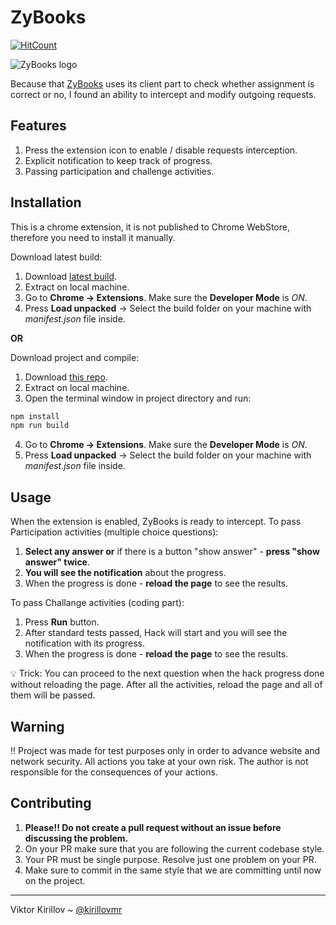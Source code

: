 # ZyBooks

[![HitCount](http://hits.dwyl.io/kirillovmr/zybooks.svg)](http://hits.dwyl.io/kirillovmr/zybooks)

![ZyBooks logo](https://learn.zybooks.com/zycommon-web/assets/logo.svg "ZyBooks logo")

Because that [ZyBooks](https://www.zybooks.com/) uses its client part to check whether assignment is correct or no, I found an ability to intercept and modify outgoing requests.


## Features

1. Press the extension icon to enable / disable requests interception.
2. Explicit notification to keep track of progress.
3. Passing participation and challenge activities.


## Installation
This is a chrome extension, it is not published to Chrome WebStore, therefore you need to install it manually.

Download latest build:
  1. Download [latest build](https://github.com/kirillovmr/zybooks/releases/latest).
  2. Extract on local machine.
  3. Go to **Chrome -> Extensions**. Make sure the **Developer Mode** is *ON*.
  4. Press **Load unpacked** -> Select the build folder on your machine with *manifest.json* file inside.

**OR**

Download project and compile:
  1. Download [this repo](https://github.com/kirillovmr/zybooks/archive/master.zip).
  2. Extract on local machine.
  3. Open the terminal window in project directory and run:
```js
npm install
npm run build
```
  4. Go to **Chrome -> Extensions**. Make sure the **Developer Mode** is *ON*.
  5. Press **Load unpacked** -> Select the build folder on your machine with *manifest.json* file inside.


## Usage
When the extension is enabled, ZyBooks is ready to intercept.
To pass Participation activities (multiple choice questions):
  1. **Select any answer or** if there is a button "show answer" - **press "show answer" twice**.
  2. **You will see the notification** about the progress.
  3. When the progress is done - **reload the page** to see the results.

To pass Challange activities (coding part):
  1. Press **Run** button.
  2. After standard tests passed, Hack will start and you will see the notification with its progress.
  3. When the progress is done - **reload the page** to see the results.

:bulb: Trick: You can proceed to the next question when the hack progress done without reloading the page. After all the activities, reload the page and all of them will be passed.

## Warning
:bangbang: Project was made for test purposes only in order to advance website and network security.
All actions you take at your own risk. The author is not responsible for the consequences of your actions.


## Contributing

1. **Please!! Do not create a pull request without an issue before discussing the problem.**
2. On your PR make sure that you are following the current codebase style.
3. Your PR must be single purpose. Resolve just one problem on your PR.
4. Make sure to commit in the same style that we are committing until now on the project.

-------------
Viktor Kirillov ~ [@kirillovmr](https://github.com/kirillovmr)
